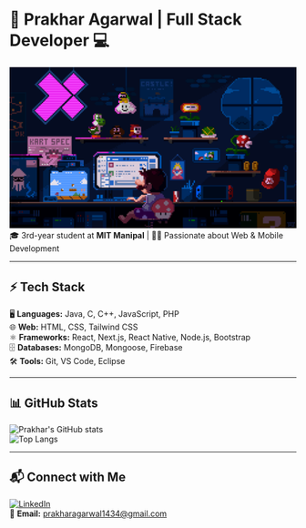<!-- Banner -->
# 🚀 Prakhar Agarwal | Full Stack Developer 💻  
![Header](https://github.com/prwkhar/prwkhar/raw/main/225813708-98b745f2-7d22-48cf-9150-083f1b00d6c9.gif)
🎓 3rd-year student at **MIT Manipal** | 👨‍💻 Passionate about Web & Mobile Development  

---

## ⚡ Tech Stack  
🖥️ **Languages:** Java, C, C++, JavaScript, PHP  
🌐 **Web:** HTML, CSS, Tailwind CSS  
⚛️ **Frameworks:** React, Next.js, React Native, Node.js, Bootstrap  
🗄️ **Databases:** MongoDB, Mongoose, Firebase  
🛠️ **Tools:** Git, VS Code, Eclipse  

---

## 📊 GitHub Stats  
![Prakhar's GitHub stats](https://github-readme-stats.vercel.app/api?username=prwkhar&theme=dark&show_icons=true&cache_seconds=1800)  
![Top Langs](https://github-readme-stats.vercel.app/api/top-langs/?username=prwkhar&layout=compact&theme=dark)  

---

## 📬 Connect with Me  
[![LinkedIn](https://img.shields.io/badge/LinkedIn-PrakharAgarwal-blue?style=flat&logo=linkedin)](https://www.linkedin.com/in/prakhar-agarwal-29b330233/)  
📧 **Email:** [prakharagarwal1434@gmail.com](mailto:prakharagarwal1434@gmail.com)  
